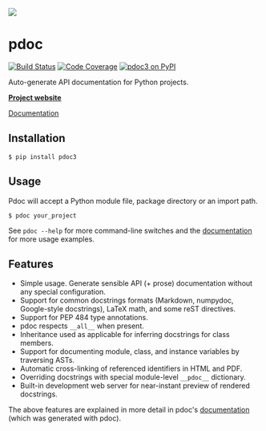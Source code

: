 [![](https://i.imgur.com/kQOtbBk.png)](https://pdoc3.github.io/pdoc/)

pdoc
====

[![Build Status](https://img.shields.io/travis/pdoc3/pdoc.svg?style=for-the-badge)](https://travis-ci.org/pdoc3/pdoc)
[![Code Coverage](https://img.shields.io/codecov/c/gh/pdoc3/pdoc.svg?style=for-the-badge)](https://codecov.io/gh/pdoc3/pdoc)
[![pdoc3 on PyPI](https://img.shields.io/pypi/v/pdoc3.svg?style=for-the-badge)](https://pypi.org/project/pdoc3)

Auto-generate API documentation for Python projects.

[**Project website**](https://pdoc3.github.io/pdoc/)

[Documentation]

[Documentation]: https://pdoc3.github.io/pdoc/doc/pdoc/


Installation
------------

    $ pip install pdoc3


Usage
-----
Pdoc will accept a Python module file, package directory or an import path.

    $ pdoc your_project

See `pdoc --help` for more command-line switches and the [documentation]
for more usage examples.


Features
--------
* Simple usage. Generate sensible API (+ prose) documentation without any
  special configuration.
* Support for common docstrings formats (Markdown, numpydoc, Google-style docstrings),
  LaTeX math, and some reST directives.
* Support for PEP 484 type annotations.
* pdoc respects `__all__` when present.
* Inheritance used as applicable for inferring docstrings for class members.
* Support for documenting module, class, and instance variables by traversing ASTs.
* Automatic cross-linking of referenced identifiers in HTML and PDF.
* Overriding docstrings with special module-level `__pdoc__` dictionary.
* Built-in development web server for near-instant preview of rendered docstrings.

The above features are explained in more detail in pdoc's [documentation]
(which was generated with pdoc).

